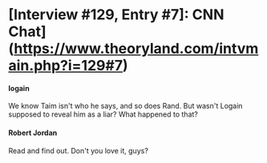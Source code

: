 # [Interview #129, Entry #7]: CNN Chat](https://www.theoryland.com/intvmain.php?i=129#7)

#### logain

We know Taim isn't who he says, and so does Rand. But wasn't Logain supposed to reveal him as a liar? What happened to that?

#### Robert Jordan

Read and find out. Don't you love it, guys?

